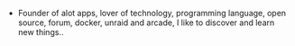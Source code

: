 - Founder of alot apps, lover of technology, programming language, open source, forum, docker, unraid and arcade, I like to discover and learn new things..
  <br>





































































































































































































































































































































































































